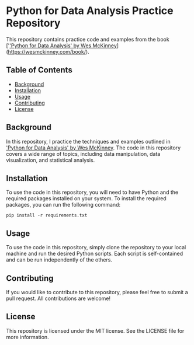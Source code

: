 # Python for Data Analysis Practice Repository
This repository contains practice code and examples from the book ['['Python for Data Analysis' by Wes McKinney](https://wesmckinney.com/book/)](https://wesmckinney.com/book/).

## Table of Contents

- [Background](#background)
- [Installation](#installation)
- [Usage](#usage)
- [Contributing](#contributing)
- [License](#license)

## Background

In this repository, I practice the techniques and examples outlined in ['Python for Data Analysis' by Wes McKinney](https://wesmckinney.com/book/). The code in this repository covers a wide range of topics, including data manipulation, data visualization, and statistical analysis.

## Installation

To use the code in this repository, you will need to have Python and the required packages installed on your system. To install the required packages, you can run the following command:

```
pip install -r requirements.txt
```

## Usage

To use the code in this repository, simply clone the repository to your local machine and run the desired Python scripts. Each script is self-contained and can be run independently of the others.

## Contributing

If you would like to contribute to this repository, please feel free to submit a pull request. All contributions are welcome!

## License

This repository is licensed under the MIT license. See the LICENSE file for more information.
